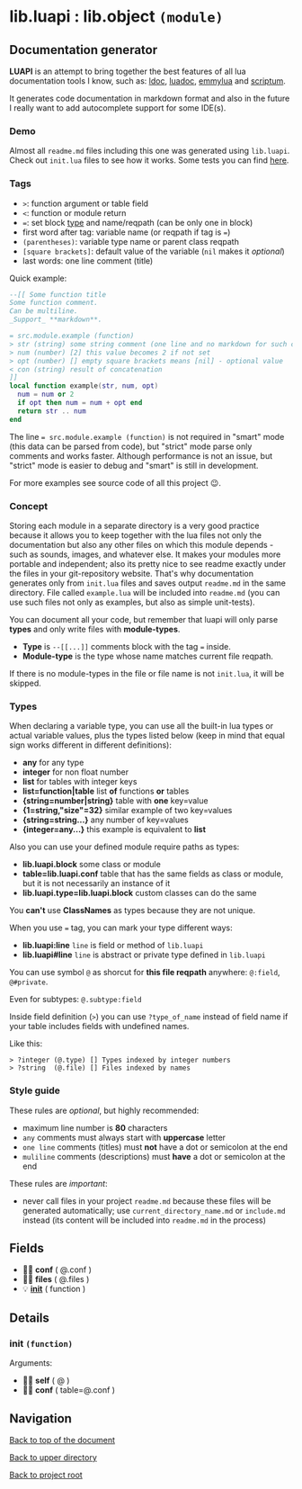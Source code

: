 # lib.luapi : lib.object `(module)`

## Documentation generator

**LUAPI** is an attempt to bring together the best features of all lua
documentation tools I know, such as: [ldoc][], [luadoc][], [emmylua][] and
[scriptum][].

It generates code documentation in markdown format and also in the future I
really want to add autocomplete support for some IDE(s).

### Demo

Almost all `readme.md` files including this one was generated using `lib.luapi`.
Check out `init.lua` files to see how it works. Some tests you can find
[here](../../etc/luapi_test).

### Tags

+ `>`: function argument or table field
+ `<`: function or module return
+ `=`: set block [type](#types) and name/reqpath (can be only one in block)
+ first word after tag: variable name (or reqpath if tag is `=`)
+ `(parentheses)`: variable type name or parent class reqpath
+ `[square brackets]`: default value of the variable (`nil` makes it _optional_)
+ last words: one line comment (title)

Quick example:

```lua
--[[ Some function title
Some function comment.
Can be multiline.
_Support_ **markdown**.

= src.module.example (function)
> str (string) some string comment (one line and no markdown for such comments)
> num (number) [2] this value becomes 2 if not set
> opt (number) [] empty square brackets means [nil] - optional value 
< con (string) result of concatenation
]]
local function example(str, num, opt)
  num = num or 2
  if opt then num = num + opt end
  return str .. num
end
```

The line `= src.module.example (function)` is not required in "smart" mode
(this data can be parsed from code), but "strict" mode parse only comments
and works faster. Although performance is not an issue, but "strict" mode
is easier to debug and "smart" is still in development.

For more examples see source code of all this project 😉.

### Concept

Storing each module in a separate directory is a very good practice because it
allows you to keep together with the lua files not only the documentation but
also any other files on which this module depends - such as sounds, images, and
whatever else. It makes your modules more portable and independent; also its
pretty nice to see readme exactly under the files in your git-repository
website. That's why documentation generates only from `init.lua` files and saves
output `readme.md` in the same directory. File called `example.lua` will be
included into `readme.md` (you can use such files not only as examples, but also
as simple unit-tests).

You can document all your code, but remember that luapi will only parse
**types** and only write files with **module-types**.

+ **Type** is `--[[...]]` comments block with the tag `=` inside.
+ **Module-type** is the type whose name matches current file reqpath.

If there is no module-types in the file or file name is not `init.lua`, it will
be skipped.

### Types

When declaring a variable type, you can use all the built-in lua types or actual
variable values, plus the types listed below (keep in mind that equal sign works
different in different definitions):

+ **any** for any type
+ **integer** for non float number
+ **list** for tables with integer keys
+ **list=function|table** list **of** functions **or** tables
+ **{string=number|string}** table with **one** key=value
+ **{1=string,"size"=32}** similar example of two key=values
+ **{string=string...}** any number of key=values
+ **{integer=any...}** this example is equivalent to **list**

Also you can use your defined module require paths as types:

+ **lib.luapi.block** some class or module
+ **table=lib.luapi.conf** table that has the same fields as class or module,
  but it is not necessarily an instance of it
+ **lib.luapi.type=lib.luapi.block** custom classes can do the same

You **can't** use **ClassNames** as types because they are not unique.

When you use `=` tag, you can mark your type different ways:

+ **lib.luapi:line** `line` is field or method of `lib.luapi`
+ **lib.luapi#line** `line` is abstract or private type defined in `lib.luapi`

You can use symbol `@` as shorcut for **this file reqpath** anywhere:
`@:field`, `@#private`.

Even for subtypes: `@.subtype:field`

Inside field definition (`>`) you can use `?type_of_name` instead of field name
if your table includes fields with undefined names.

Like this:

```text
> ?integer (@.type) [] Types indexed by integer numbers
> ?string  (@.file) [] Files indexed by names
```

### Style guide

These rules are _optional_, but highly recommended:

+ maximum line number is **80** characters
+ `any` comments must always start with **uppercase** letter
+ `one line` comments (titles) must **not** have a dot or semicolon at the end
+ `muliline` comments (descriptions) must **have** a dot or semicolon at the end

These rules are _important_:

+ never call files in your project `readme.md` because these files will be
  generated automatically; use `current_directory_name.md` or `include.md`
  instead (its content will be included into `readme.md` in the process)

[ldoc]: https://stevedonovan.github.io/ldoc/manual/doc.md.html
[luadoc]: https://keplerproject.github.io/luadoc
[scriptum]: https://github.com/charlesmallah/lua-scriptum
[emmylua]: https://github.com/EmmyLua

## Fields

+ 👨‍👦 **conf** ( @.conf )
+ 👨‍👦 **files** ( @.files )
+ 💡 **[init][@:init]** ( function )

## Details

### init `(function)`

Arguments:

+ 👨‍👦 **self** ( @ )
+ 👨‍👦 **conf** ( table=@.conf )

## Navigation

[Back to top of the document](#libluapi--libobject-module)

[Back to upper directory](..)

[Back to project root](/../..)

[@:init]: #init-function
[@]: #libluapi--libobject-module
